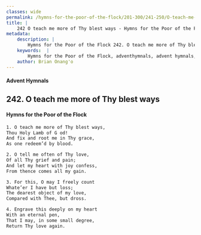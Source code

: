 ```yaml
---
classes: wide
permalink: /hymns-for-the-poor-of-the-flock/201-300/241-250/O-teach-me-more-of-Thy-blest-ways/
title: |
    242 O teach me more of Thy blest ways - Hymns for the Poor of the Flock
metadata:
    description: |
        Hymns for the Poor of the Flock 242. O teach me more of Thy blest ways. O teach me more of Thy blest ways, Thou Holy Lamb of G od! And fix and root me in Thy grace, As one redeem’d by blood. 
    keywords:  |
        Hymns for the Poor of the Flock, adventhymnals, advent hymnals, O teach me more of Thy blest ways, O teach me more of Thy blest ways,, 
    author: Brian Onang'o
---
```


#### Advent Hymnals
## 242. O teach me more of Thy blest ways
####  Hymns for the Poor of the Flock

```txt
1. O teach me more of Thy blest ways,
Thou Holy Lamb of G od!
And fix and root me in Thy grace,
As one redeem’d by blood.

2. O tell me often of Thy love,
Of all Thy grief and pain;
And let my heart with joy confess, 
From thence comes all my gain.

3. For this, O may I freely count
Whate’er I have but loss;
The dearest object of my love, 
Compared with Thee, but dross.

4. Engrave this deeply on my heart
With an eternal pen,
That I may, in some small degree, 
Return Thy love again.
```
